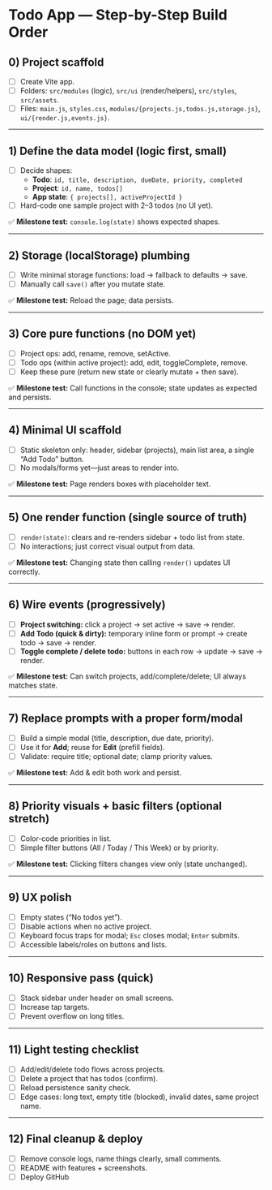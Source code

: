# Todo App — Step-by-Step Build Order

## 0) Project scaffold
- [ ] Create Vite app. 
- [ ] Folders: `src/modules` (logic), `src/ui` (render/helpers), `src/styles`, `src/assets`.  
- [ ] Files: `main.js`, `styles.css`, `modules/{projects.js,todos.js,storage.js}`, `ui/{render.js,events.js}`.

---

## 1) Define the data model (logic first, small)
- [ ] Decide shapes:  
  - **Todo**: `id, title, description, dueDate, priority, completed`  
  - **Project**: `id, name, todos[]`  
  - **App state**: `{ projects[], activeProjectId }`
- [ ] Hard-code one sample project with 2–3 todos (no UI yet).

✅ **Milestone test:** `console.log(state)` shows expected shapes.

---

## 2) Storage (localStorage) plumbing
- [ ] Write minimal storage functions: load → fallback to defaults → save.  
- [ ] Manually call `save()` after you mutate state.

✅ **Milestone test:** Reload the page; data persists.

---

## 3) Core pure functions (no DOM yet)
- [ ] Project ops: add, rename, remove, setActive.  
- [ ] Todo ops (within active project): add, edit, toggleComplete, remove.  
- [ ] Keep these pure (return new state or clearly mutate + then save).

✅ **Milestone test:** Call functions in the console; state updates as expected and persists.

---

## 4) Minimal UI scaffold
- [ ] Static skeleton only: header, sidebar (projects), main list area, a single “Add Todo” button.  
- [ ] No modals/forms yet—just areas to render into.

✅ **Milestone test:** Page renders boxes with placeholder text.

---

## 5) One render function (single source of truth)
- [ ] `render(state)`: clears and re-renders sidebar + todo list from state.  
- [ ] No interactions; just correct visual output from data.

✅ **Milestone test:** Changing state then calling `render()` updates UI correctly.

---

## 6) Wire events (progressively)
- [ ] **Project switching:** click a project → set active → save → render.  
- [ ] **Add Todo (quick & dirty):** temporary inline form or prompt → create todo → save → render.  
- [ ] **Toggle complete / delete todo:** buttons in each row → update → save → render.

✅ **Milestone test:** Can switch projects, add/complete/delete; UI always matches state.

---

## 7) Replace prompts with a proper form/modal
- [ ] Build a simple modal (title, description, due date, priority).  
- [ ] Use it for **Add**; reuse for **Edit** (prefill fields).  
- [ ] Validate: require title; optional date; clamp priority values.

✅ **Milestone test:** Add & edit both work and persist.

---

## 8) Priority visuals + basic filters (optional stretch)
- [ ] Color-code priorities in list.  
- [ ] Simple filter buttons (All / Today / This Week) or by priority.

✅ **Milestone test:** Clicking filters changes view only (state unchanged).

---

## 9) UX polish
- [ ] Empty states (“No todos yet”).  
- [ ] Disable actions when no active project.  
- [ ] Keyboard focus traps for modal; `Esc` closes modal; `Enter` submits.  
- [ ] Accessible labels/roles on buttons and lists.

---

## 10) Responsive pass (quick)
- [ ] Stack sidebar under header on small screens.  
- [ ] Increase tap targets.  
- [ ] Prevent overflow on long titles.

---

## 11) Light testing checklist
- [ ] Add/edit/delete todo flows across projects.  
- [ ] Delete a project that has todos (confirm).  
- [ ] Reload persistence sanity check.  
- [ ] Edge cases: long text, empty title (blocked), invalid dates, same project name.

---

## 12) Final cleanup & deploy
- [ ] Remove console logs, name things clearly, small comments.  
- [ ] README with features + screenshots.  
- [ ] Deploy GitHub